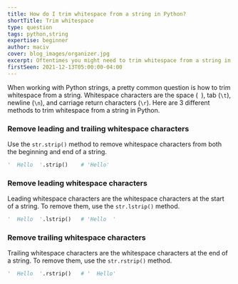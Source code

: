 ```yaml
---
title: How do I trim whitespace from a string in Python?
shortTitle: Trim whitespace
type: question
tags: python,string
expertise: beginner
author: maciv
cover: blog_images/organizer.jpg
excerpt: Oftentimes you might need to trim whitespace from a string in Python. Learn of three different way to do this in this short guide.
firstSeen: 2021-12-13T05:00:00-04:00
---
```


When working with Python strings, a pretty common question is how to trim whitespace from a string. Whitespace characters are the space (` `), tab (`\t`), newline (`\n`), and carriage return characters (`\r`). Here are 3 different methods to trim whitespace from a string in Python.

### Remove leading and trailing whitespace characters

Use the `str.strip()` method to remove whitespace characters from both the beginning and end of a string.

```py
'  Hello  '.strip()    # 'Hello'
```

### Remove leading whitespace characters

Leading whitespace characters are the whitespace characters at the start of a string. To remove them, use the `str.lstrip()` method.

```py
'  Hello  '.lstrip()   # 'Hello  '
```

### Remove trailing whitespace characters

Trailing whitespace characters are the whitespace characters at the end of a string. To remove them, use the `str.rstrip()` method.

```py
'  Hello  '.rstrip()   # '  Hello'
```
